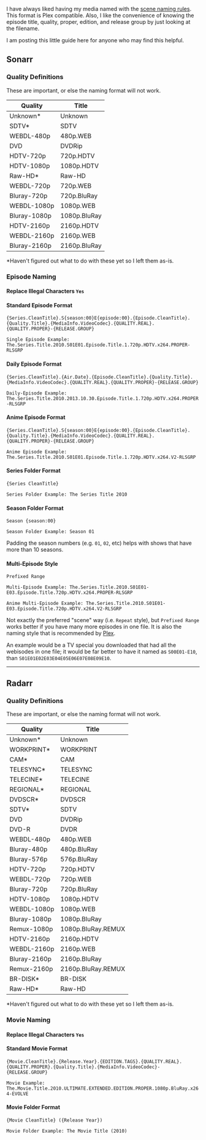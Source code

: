 I have always liked having my media named with the [scene naming rules](https://scenerules.org/). This format is Plex compatible. Also,  I like the convenience of knowing the episode title, quality, proper, edition, and release group by just looking at the filename. 

I am posting this little guide here for anyone who may find this helpful.


## Sonarr


### Quality Definitions

These are important, or else the naming format will not work. 

| Quality      | Title        |
| ------------ | ------------ |
| Unknown*     | Unknown      |
| SDTV*        | SDTV         |
| WEBDL-480p   | 480p.WEB     |
| DVD          | DVDRip       |
| HDTV-720p    | 720p.HDTV    |
| HDTV-1080p   | 1080p.HDTV   |
| Raw-HD*      | Raw-HD       |
| WEBDL-720p   | 720p.WEB     |
| Bluray-720p  | 720p.BluRay  |
| WEBDL-1080p  | 1080p.WEB    |
| Bluray-1080p | 1080p.BluRay |
| HDTV-2160p   | 2160p.HDTV   |
| WEBDL-2160p  | 2160p.WEB    |
| Bluray-2160p | 2160p.BluRay | 

\*Haven't figured out what to do with these yet so I left them as-is.


### Episode Naming

#### Replace Illegal Characters `Yes`


#### Standard Episode Format
```
{Series.CleanTitle}.S{season:00}E{episode:00}.{Episode.CleanTitle}.{Quality.Title}.{MediaInfo.VideoCodec}.{QUALITY.REAL}.{QUALITY.PROPER}-{RELEASE.GROUP}
```

`Single Episode Example: The.Series.Title.2010.S01E01.Episode.Title.1.720p.HDTV.x264.PROPER-RLSGRP`

#### Daily Episode Format
```
{Series.CleanTitle}.{Air.Date}.{Episode.CleanTitle}.{Quality.Title}.{MediaInfo.VideoCodec}.{QUALITY.REAL}.{QUALITY.PROPER}-{RELEASE.GROUP}
```

`Daily-Episode Example: The.Series.Title.2010.2013.10.30.Episode.Title.1.720p.HDTV.x264.PROPER-RLSGRP`

#### Anime Episode Format
```
{Series.CleanTitle}.S{season:00}E{episode:00}.{Episode.CleanTitle}.{Quality.Title}.{MediaInfo.VideoCodec}.{QUALITY.REAL}.{QUALITY.PROPER}-{RELEASE.GROUP}
```

`Anime Episode Example: The.Series.Title.2010.S01E01.Episode.Title.1.720p.HDTV.x264.V2-RLSGRP`


#### Series Folder Format
```
{Series CleanTitle}
```

`Series Folder Example: The Series Title 2010`


#### Season Folder Format
```
Season {season:00}
```

`Season Folder Example: Season 01`

Padding the season numbers (e.g. `01`, `02`, etc) helps with shows that have more than 10 seasons.

#### Multi-Episode Style
```
Prefixed Range
```

`Multi-Episode Example: The.Series.Title.2010.S01E01-E03.Episode.Title.720p.HDTV.x264.PROPER-RLSGRP`

`Anime Multi-Episode Example: The.Series.Title.2010.S01E01-E03.Episode.Title.720p.HDTV.x264.V2-RLSGRP`

Not exactly the preferred "scene" way (i.e. `Repeat` style), but `Prefixed Range` works better if you have many more episodes in one file. It is also the naming style that is recommended by [Plex](https://support.plex.tv/hc/en-us/articles/200220687-Naming-Series-Season-Based-TV-Shows).

An example would be a TV special you downloaded that had all the webisodes in one file; it would be far better to have it named as `S00E01-E10`, than `S01E01E02E03E04E05E06E07E08E09E10`.







***


## Radarr


### Quality Definitions

These are important, or else the naming format will not work. 


| Quality      | Title              |
| ------------ | ------------------ |
| Unknown*     | Unknown            |
| WORKPRINT*   | WORKPRINT          |
| CAM*         | CAM                |
| TELESYNC*    | TELESYNC           |
| TELECINE*    | TELECINE           |
| REGIONAL*    | REGIONAL           |
| DVDSCR*      | DVDSCR             |
| SDTV*        | SDTV               |
| DVD          | DVDRip             |
| DVD-R        | DVDR               |
| WEBDL-480p   | 480p.WEB           |
| Bluray-480p  | 480p.BluRay        |
| Bluray-576p  | 576p.BluRay        |
| HDTV-720p    | 720p.HDTV          |
| WEBDL-720p   | 720p.WEB           |
| Bluray-720p  | 720p.BluRay        |
| HDTV-1080p   | 1080p.HDTV         |
| WEBDL-1080p  | 1080p.WEB          |
| Bluray-1080p | 1080p.BluRay       |
| Remux-1080p  | 1080p.BluRay.REMUX |
| HDTV-2160p   | 2160p.HDTV         |
| WEBDL-2160p  | 2160p.WEB          |
| Bluray-2160p | 2160p.BluRay       |
| Remux-2160p  | 2160p.BluRay.REMUX |
| BR-DISK*     | BR-DISK            |
| Raw-HD*      | Raw-HD             |


\*Haven't figured out what to do with these yet so I left them as-is.



### Movie Naming

#### Replace Illegal Characters `Yes`


#### Standard Movie Format
```
{Movie.CleanTitle}.{Release.Year}.{EDITION.TAGS}.{QUALITY.REAL}.{QUALITY.PROPER}.{Quality.Title}.{MediaInfo.VideoCodec}-{RELEASE.GROUP}
```

`Movie Example: The.Movie.Title.2010.ULTIMATE.EXTENDED.EDITION.PROPER.1080p.BluRay.x264-EVOLVE`

#### Movie Folder Format
```
{Movie CleanTitle} ({Release Year})
```

`Movie Folder Example: The Movie Title (2010)`
